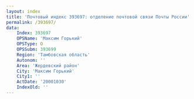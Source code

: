 ```yaml
---
layout: index
title: 'Почтовый индекс 393697: отделение почтовой связи Почты России'
permalink: /393697/
data:
    Index: 393697
    OPSName: 'Максим Горький'
    OPSType: О
    OPSSubm: 393699
    Region: 'Тамбовская область'
    Autonom: ''
    Area: 'Жердевский район'
    City: 'Максим Горький'
    City1: ''
    ActDate: '20001030'
    IndexOld: ''
---
```

